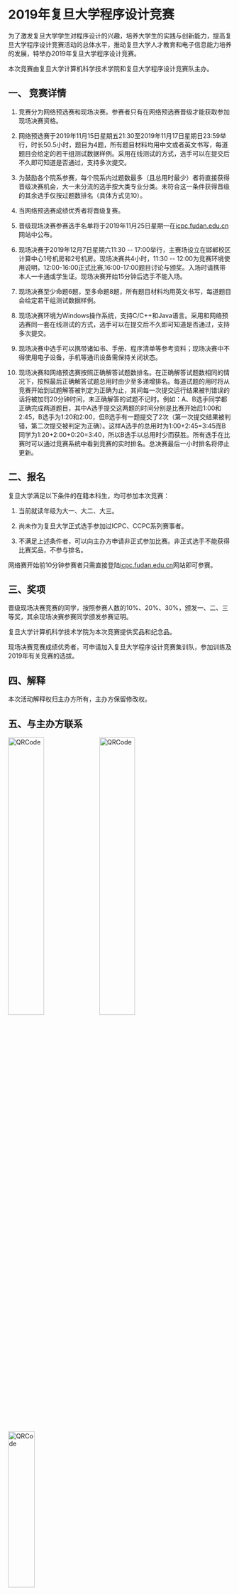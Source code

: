 # 2019年复旦大学程序设计竞赛

为了激发复旦大学学生对程序设计的兴趣，培养大学生的实践与创新能力，提高复旦大学程序设计竞赛活动的总体水平，推动复旦大学人才教育和电子信息能力培养的发展，特举办2019年复旦大学程序设计竞赛。

本次竞赛由复旦大学计算机科学技术学院和复旦大学程序设计竞赛队主办。

## 一、 竞赛详情

1. 竞赛分为网络预选赛和现场决赛。参赛者只有在网络预选赛晋级才能获取参加现场决赛资格。

2. 网络预选赛于2019年11月15日星期五21:30至2019年11月17日星期日23:59举行，时长50.5小时，题目为4题，所有题目材料均用中文或者英文书写，每道题目会给定的若干组测试数据样例。采用在线测试的方式，选手可以在提交后不久即可知道是否通过，支持多次提交。

3. 为鼓励各个院系参赛，每个院系内过题数最多（且总用时最少）者将直接获得晋级决赛机会，大一未分流的选手按大类专业分类。未符合这一条件获得晋级的其余选手仅按过题数排名（具体方式见10）。

4. 当网络预选赛成绩优秀者将晋级复赛。

5. 晋级现场决赛参赛选手名单将于2019年11月25日星期一在[icpc.fudan.edu.cn](http://icpc.fudan.edu.cn/)网站中公布。

6. 现场决赛于2019年12月7日星期六11:30 -- 17:00举行，主赛场设立在邯郸校区计算中心1号机房和2号机房。现场决赛共4小时，11:30 -- 12:00为竞赛环境使用说明，12:00-16:00正式比赛,16:00-17:00题目讨论与颁奖。入场时请携带本人一卡通或学生证。现场决赛开始15分钟后选手不能入场。

7. 现场决赛至少命题6题，至多命题8题，所有题目材料均用英文书写，每道题目会给定若干组测试数据样例。

8. 现场决赛环境为Windows操作系统，支持C/C++和Java语言。采用和网络预选赛同一套在线测试的方式，选手可以在提交后不久即可知道是否通过，支持多次提交。

9. 现场决赛中选手可以携带诸如书、手册、程序清单等参考资料；现场决赛中不得使用电子设备，手机等通讯设备需保持关闭状态。

10. 现场决赛和网络预选赛按照正确解答试题数排名。在正确解答试题数相同的情况下，按照最后正确解答试题总用时由少至多递增排名。每道试题的用时将从竞赛开始到试题解答被判定为正确为止，其间每一次提交运行结果被判错误的话将被加罚20分钟时间，未正确解答的试题不记时。例如：A、B选手同学都正确完成两道题目，其中A选手提交这两题的时间分别是比赛开始后1:00和2:45，B选手为1:20和2:00，但B选手有一题提交了2次（第一次提交结果被判错，第二次提交被判定为正确）。这样A选手的总用时为1:00+2:45=3:45而B同学为1:20+2:00+0:20=3:40，所以B选手以总用时少而获胜。所有选手在比赛时可以通过竞赛系统中看到竞赛的实时排名。总决赛最后一小时排名将停止更新。

## 二、报名

复旦大学满足以下条件的在籍本科生，均可参加本次竞赛：

1. 当前就读年级为大一、大二、大三。

2. 尚未作为复旦大学正式选手参加过ICPC、CCPC系列赛事者。

3. 不满足上述条件者，可以向主办方申请非正式参加比赛。非正式选手不能获得比赛奖品，不参与排名。

网络赛开始前10分钟参赛者只需直接登陆[icpc.fudan.edu.cn](http://icpc.fudan.edu.cn/)网站即可参赛。

## 三、奖项

晋级现场决赛竞赛的同学，按照参赛人数的10%、20%、30%，颁发一、二、三等奖，其余现场决赛参赛同学颁发参赛证明。

复旦大学计算机科学技术学院为本次竞赛提供奖品和纪念品。

现场决赛竞赛成绩优秀者，可申请加入复旦大学程序设计竞赛集训队，参加训练及2019年有关竞赛的选拔。

## 四、解释

本次活动解释权归主办方所有，主办方保留修改权。

## 五、与主办方联系

<img alt="QRCode" src="/announcement/2019年复旦大学程序设计竞赛/wxg1.jpg" style="width: 40%; min-width: 200px;">

<img alt="QRCode" src="/announcement/2019年复旦大学程序设计竞赛/wxg2.jpg" style="width: 40%; min-width: 200px;">

<img alt="QRCode" src="/announcement/2019年复旦大学程序设计竞赛/icpc.jpg" style="width: 30%; min-width: 200px;">
